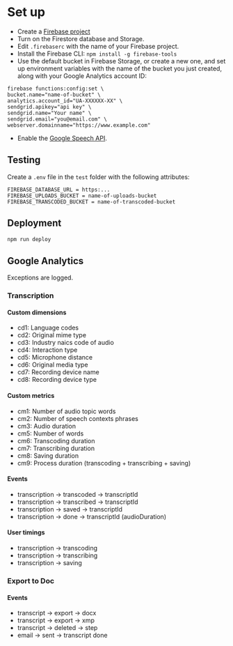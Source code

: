 # Set up

- Create a [Firebase project](https://console.firebase.google.com/)
- Turn on the Firestore database and Storage.
- Edit `.firebaserc` with the name of your Firebase project.
- Install the Firebase CLI: `npm install -g firebase-tools`
- Use the default bucket in Firebase Storage, or create a new one, and set up environment variables with the name of the bucket you just created, along with your Google Analytics account ID:

```
firebase functions:config:set \
bucket.name="name-of-bucket" \
analytics.account_id="UA-XXXXXX-XX" \
sendgrid.apikey="api key" \
sendgrid.name="Your name" \
sendgrid.email="you@email.com" \
webserver.domainname="https://www.example.com"

```

- Enable the [Google Speech API](https://console.developers.google.com/apis/api/speech.googleapis.com/overview).

## Testing

Create a `.env` file in the `test` folder with the following attributes:

```
FIREBASE_DATABASE_URL = https:...
FIREBASE_UPLOADS_BUCKET = name-of-uploads-bucket
FIREBASE_TRANSCODED_BUCKET = name-of-transcoded-bucket
```

## Deployment

```sh
npm run deploy
```

## Google Analytics

Exceptions are logged.

### Transcription

#### Custom dimensions

- cd1: Language codes
- cd2: Original mime type
- cd3: Industry naics code of audio
- cd4: Interaction type
- cd5: Microphone distance
- cd6: Original media type
- cd7: Recording device name
- cd8: Recording device type

#### Custom metrics

- cm1: Number of audio topic words
- cm2: Number of speech contexts phrases
- cm3: Audio duration
- cm5: Number of words
- cm6: Transcoding duration
- cm7: Transcribing duration
- cm8: Saving duration
- cm9: Process duration (transcoding + transcribing + saving)

#### Events

- transcription → transcoded → transcriptId
- transcription → transcribed → transcriptId
- transcription → saved → transcriptId
- transcription → done → transcriptId (audioDuration)

#### User timings

- transcription → transcoding
- transcription → transcribing
- transcription → saving

### Export to Doc

#### Events

- transcript → export → docx
- transcript → export → xmp
- transcript → deleted → step
- email → sent → transcript done
